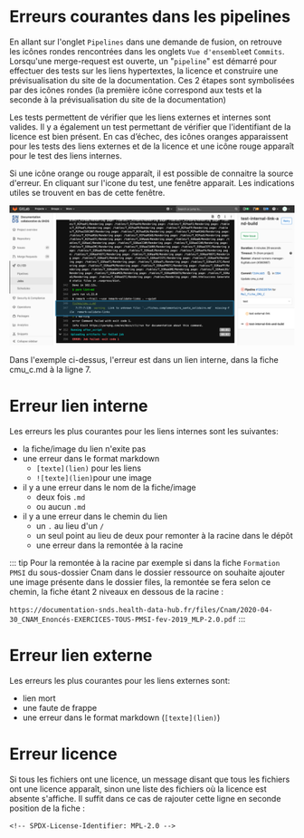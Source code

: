 # Erreurs courantes dans les pipelines
<!-- SPDX-License-Identifier: MPL-2.0 -->

En allant sur l'onglet `Pipelines` dans une demande de fusion, on retrouve les icônes rondes rencontrées dans les onglets `Vue d'ensemble`et `Commits`. 
Lorsqu'une merge-request est ouverte, un "`pipeline`" est démarré pour effectuer des tests sur les liens hypertextes, la licence et construire une prévisualisation du site de la documentation. Ces 2 étapes sont symbolisées par des icônes rondes (la première icône correspond aux tests et la seconde à la prévisualisation du site de la documentation)

Les tests permettent de vérifier que les liens externes et internes sont valides. Il y a également un test permettant de vérifier que l'identifiant de la licence est bien présent. En cas d’échec, des icônes oranges apparaissent pour les tests des liens externes et de la licence et une icône rouge apparaît pour le test des liens internes. 

Si une icône orange ou rouge apparaît, il est possible de connaitre la source d'erreur. En cliquant sur l'icone du test, une fenêtre apparait. Les indications utiles se trouvent en bas de cette fenêtre.

<p style="text-align:center;">
<img src="/files/images/tutoriel_gitlab/2020-05-20_HDH_erreur-lien-int_MLP-2.0.png" alt="wip" width="1000"/>
</p>

Dans l'exemple ci-dessus, l'erreur est dans un lien interne, dans la fiche cmu_c.md à la ligne 7. 

# Erreur lien interne
Les erreurs les plus courantes pour les liens internes sont les suivantes:
- la fiche/image du lien n'exite pas
- une erreur dans le format markdown 
    - `[texte](lien)` pour les liens
    - `![texte](lien)`pour une image
- il y a une erreur dans le nom de la fiche/image 
    - deux fois `.md` 
    - ou aucun `.md`
- il y a une erreur dans le chemin du lien 
    - un `.` au lieu d'un `/`
    - un seul point au lieu de deux pour remonter à la racine dans le dépôt
    - une erreur dans la remontée à la racine
    
::: tip
Pour la remontée à la racine par exemple si dans la fiche `Formation PMSI` du sous-dossier Cnam dans le dossier ressource on souhaite ajouter une image présente dans le dossier files, la remontée se fera selon ce chemin, la fiche étant 2 niveaux en dessous de la racine :

`https://documentation-snds.health-data-hub.fr/files/Cnam/2020-04-30_CNAM_Enoncés-EXERCICES-TOUS-PMSI-fev-2019_MLP-2.0.pdf`
:::

# Erreur lien externe
Les erreurs les plus courantes pour les liens externes sont:
- lien mort
- une faute de frappe
- une erreur dans le format markdown (`[texte](lien)`)

# Erreur licence
Si tous les fichiers ont une licence, un message disant que tous les fichiers ont une licence apparaît, sinon une liste des fichiers où la licence est absente s'affiche. Il suffit dans ce cas de rajouter cette ligne en seconde position de la fiche :

```
<!-- SPDX-License-Identifier: MPL-2.0 -->
```

